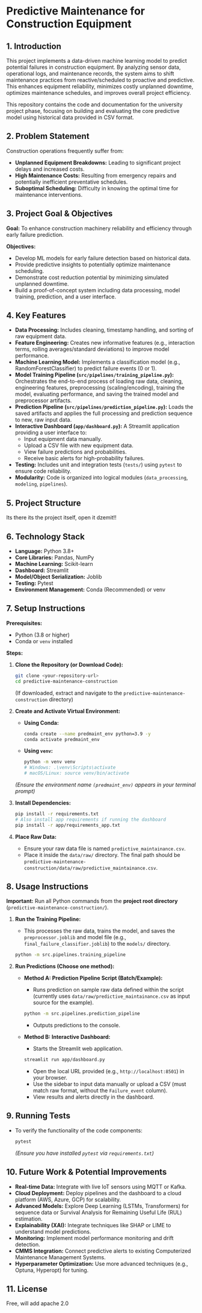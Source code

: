 # Predictive Maintenance for Construction Equipment 

## 1. Introduction

This project implements a data-driven machine learning model to predict potential failures in construction equipment. By analyzing sensor data, operational logs, and maintenance records, the system aims to shift maintenance practices from reactive/scheduled to proactive and predictive. This enhances equipment reliability, minimizes costly unplanned downtime, optimizes maintenance schedules, and improves overall project efficiency.

This repository contains the code and documentation for the university project phase, focusing on building and evaluating the core predictive model using historical data provided in CSV format.

## 2. Problem Statement

Construction operations frequently suffer from:
*   **Unplanned Equipment Breakdowns:** Leading to significant project delays and increased costs.
*   **High Maintenance Costs:** Resulting from emergency repairs and potentially inefficient preventative schedules.
*   **Suboptimal Scheduling:** Difficulty in knowing the optimal time for maintenance interventions.

## 3. Project Goal & Objectives

**Goal:** To enhance construction machinery reliability and efficiency through early failure prediction.

**Objectives:**
*   Develop ML models for early failure detection based on historical data.
*   Provide predictive insights to potentially optimize maintenance scheduling.
*   Demonstrate cost reduction potential by minimizing simulated unplanned downtime.
*   Build a proof-of-concept system including data processing, model training, prediction, and a user interface.

## 4. Key Features

*   **Data Processing:** Includes cleaning, timestamp handling, and sorting of raw equipment data.
*   **Feature Engineering:** Creates new informative features (e.g., interaction terms, rolling averages/standard deviations) to improve model performance.
*   **Machine Learning Model:** Implements a classification model (e.g., RandomForestClassifier) to predict failure events (0 or 1).
*   **Model Training Pipeline (`src/pipelines/training_pipeline.py`):** Orchestrates the end-to-end process of loading raw data, cleaning, engineering features, preprocessing (scaling/encoding), training the model, evaluating performance, and saving the trained model and preprocessor artifacts.
*   **Prediction Pipeline (`src/pipelines/prediction_pipeline.py`):** Loads the saved artifacts and applies the full processing and prediction sequence to new, raw input data.
*   **Interactive Dashboard (`app/dashboard.py`):** A Streamlit application providing a user interface to:
    *   Input equipment data manually.
    *   Upload a CSV file with new equipment data.
    *   View failure predictions and probabilities.
    *   Receive basic alerts for high-probability failures.
*   **Testing:** Includes unit and integration tests (`tests/`) using `pytest` to ensure code reliability.
*   **Modularity:** Code is organized into logical modules (`data_processing`, `modeling`, `pipelines`).

## 5. Project Structure

Its there its the project itself, open it dzemit!!


## 6. Technology Stack

*   **Language:** Python 3.8+
*   **Core Libraries:** Pandas, NumPy
*   **Machine Learning:** Scikit-learn
*   **Dashboard:** Streamlit
*   **Model/Object Serialization:** Joblib
*   **Testing:** Pytest
*   **Environment Management:** Conda (Recommended) or venv

## 7. Setup Instructions

**Prerequisites:**
*   Python (3.8 or higher)
*   Conda or `venv` installed

**Steps:**

1.  **Clone the Repository (or Download Code):**
    ```bash
    git clone <your-repository-url>
    cd predictive-maintenance-construction
    ```
    (If downloaded, extract and navigate to the `predictive-maintenance-construction` directory)

2.  **Create and Activate Virtual Environment:**
    *   **Using Conda:**
        ```bash
        conda create --name predmaint_env python=3.9 -y
        conda activate predmaint_env
        ```
    *   **Using `venv`:**
        ```bash
        python -m venv venv
        # Windows: .\venv\Scripts\activate
        # macOS/Linux: source venv/bin/activate
        ```
    *(Ensure the environment name `(predmaint_env)` appears in your terminal prompt)*

3.  **Install Dependencies:**
    ```bash
    pip install -r requirements.txt
    # Also install app requirements if running the dashboard
    pip install -r app/requirements_app.txt
    ```

4.  **Place Raw Data:**
    *   Ensure your raw data file is named `predictive_maintainance.csv`.
    *   Place it inside the `data/raw/` directory. The final path should be `predictive-maintenance-construction/data/raw/predictive_maintainance.csv`.

## 8. Usage Instructions

**Important:** Run all Python commands from the **project root directory** (`predictive-maintenance-construction/`).

1.  **Run the Training Pipeline:**
    *   This processes the raw data, trains the model, and saves the `preprocessor.joblib` and model file (e.g., `final_failure_classifier.joblib`) to the `models/` directory.
    ```bash
    python -m src.pipelines.training_pipeline
    ```

2.  **Run Predictions (Choose one method):**

    *   **Method A: Prediction Pipeline Script (Batch/Example):**
        *   Runs prediction on sample raw data defined within the script (currently uses `data/raw/predictive_maintainance.csv` as input source for the example).
        ```bash
        python -m src.pipelines.prediction_pipeline
        ```
        *   Outputs predictions to the console.

    *   **Method B: Interactive Dashboard:**
        *   Starts the Streamlit web application.
        ```bash
        streamlit run app/dashboard.py
        ```
        *   Open the local URL provided (e.g., `http://localhost:8501`) in your browser.
        *   Use the sidebar to input data manually or upload a CSV (must match raw format, without the `Failure_event` column).
        *   View results and alerts directly in the dashboard.

## 9. Running Tests

*   To verify the functionality of the code components:
    ```bash
    pytest
    ```
    *(Ensure you have installed `pytest` via `requirements.txt`)*

## 10. Future Work & Potential Improvements

*   **Real-time Data:** Integrate with live IoT sensors using MQTT or Kafka.
*   **Cloud Deployment:** Deploy pipelines and the dashboard to a cloud platform (AWS, Azure, GCP) for scalability.
*   **Advanced Models:** Explore Deep Learning (LSTMs, Transformers) for sequence data or Survival Analysis for Remaining Useful Life (RUL) estimation.
*   **Explainability (XAI):** Integrate techniques like SHAP or LIME to understand model predictions.
*   **Monitoring:** Implement model performance monitoring and drift detection.
*   **CMMS Integration:** Connect predictive alerts to existing Computerized Maintenance Management Systems.
*   **Hyperparameter Optimization:** Use more advanced techniques (e.g., Optuna, Hyperopt) for tuning.

## 11. License

Free, will add apache 2.0 

